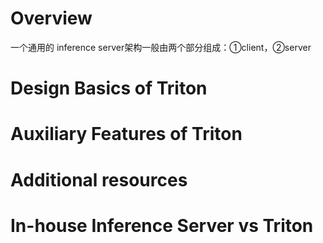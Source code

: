 # Overview
一个通用的 inference server架构一般由两个部分组成：①client，②server



# Design Basics of Triton

# Auxiliary Features of Triton

# Additional resources

# In-house Inference Server vs Triton

